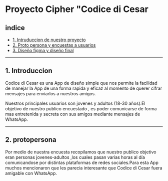 # Proyecto Cipher "Codice di Cesar
## indice
* [1. Intruduccion de nuestro proyecto](#1-introduccion)
* [2. Proto persona y encuestas a usuarios](#2-protopersona) 
* [3. Diseño figma y diseño final](#1-diseño)

***
## 1. Introduccion
Codice di Cesar es una App de diseño simple que nos permite la facilidad de manejar la App de una forma rapida y eficaz al momento de querer cifrar mensajes para enviarlos a nuestros amigos.

Nuestros principales usuarios son jovenes y adultos (18-30 años).El objetivo de  nuestro publico encuestado , es poder comunicarse de forma mas entretenida y secreta con sus amigos mediante mensajes de WhatsApp.

*** 
## 2. protopersona

Por medio de nuestra encuesta recopilamos que nuestro publico objetivo eran personas jovenes-adultos ,los cuales pasan varias horas al día comunicandose por distintas plataformas de redes sociales.Para esta App muchos mencionaron que les parecia interesante que Codice di Cesar fuera amigable con WhatsApp.

